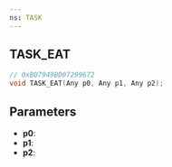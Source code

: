 ```yaml
---
ns: TASK
---
```

## TASK_EAT

```c
// 0xBD7949BD07299672
void TASK_EAT(Any p0, Any p1, Any p2);
```

## Parameters
* **p0**:
* **p1**:
* **p2**:
